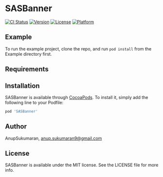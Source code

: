 # SASBanner

[![CI Status](https://img.shields.io/travis/AnupSukumaran/SASBanner.svg?style=flat)](https://travis-ci.org/AnupSukumaran/SASBanner)
[![Version](https://img.shields.io/cocoapods/v/SASBanner.svg?style=flat)](https://cocoapods.org/pods/SASBanner)
[![License](https://img.shields.io/cocoapods/l/SASBanner.svg?style=flat)](https://cocoapods.org/pods/SASBanner)
[![Platform](https://img.shields.io/cocoapods/p/SASBanner.svg?style=flat)](https://cocoapods.org/pods/SASBanner)

## Example

To run the example project, clone the repo, and run `pod install` from the Example directory first.

## Requirements

## Installation

SASBanner is available through [CocoaPods](https://cocoapods.org). To install
it, simply add the following line to your Podfile:

```ruby
pod 'SASBanner'
```

## Author

AnupSukumaran, anup.sukumaran9@gmail.com

## License

SASBanner is available under the MIT license. See the LICENSE file for more info.
